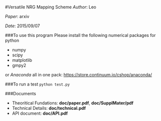 #Versatile NRG Mapping Scheme
*Author*:  Leo

*Paper*:  arxiv 

*Date*:  2015/09/07

###To use this program
Please install the following numerical packages for python
* numpy
* scipy
* matplotlib
* gmpy2

or *Anaconda* all in one pack: https://store.continuum.io/cshop/anaconda/

###To run a test
    ```
    python test.py
    ```

###Documents
* Theoritical Fundations: **doc/paper.pdf**, **doc/SupplMater/pdf**
* Technical Details: **doc/technical.pdf**
* API document: **doc/API.pdf**
